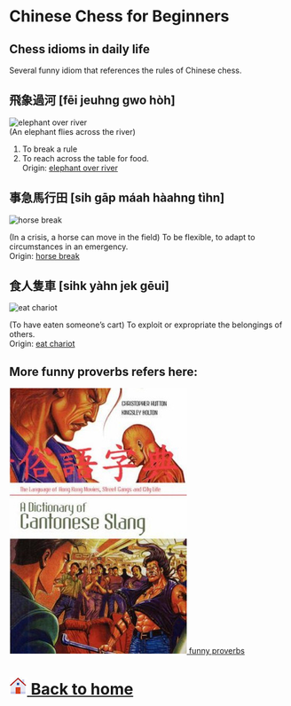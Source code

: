 # Chinese Chess for Beginners

Chess idioms in daily life
------
Several funny idiom that references the rules of Chinese chess.

飛象過河 [fēi jeuhng gwo hòh]
------
![elephant over river](http://sevenuc.com/images/cantonese-proverbs/cantoneseproverb8.jpg) <br>
(An elephant flies across the river)
1. To break a rule
2. To reach across the table for food. <br>
Origin: [elephant over river](http://sevenuc.com/en/proverbs.html#elephant) <br>


事急馬行田 [sih gāp máah hàahng tìhn]
-----
![horse break](http://sevenuc.com/images/cantonese-proverbs/cantoneseproverb40.jpg) <br>

(In a crisis, a horse can move in the field)
To be flexible, to adapt to circumstances in an emergency.<br>
Origin: [horse break](http://sevenuc.com/en/proverbs.html#horse) <br>

食人隻車 [sihk yàhn jek gēui]
------
![eat chariot](http://sevenuc.com/images/cantonese-proverbs/cantoneseproverb64.jpg) <br>

(To have eaten someone’s cart)
To exploit or expropriate the belongings of others. <br>
Origin: [eat chariot](http://sevenuc.com/en/proverbs.html#chariot) <br>

More funny proverbs refers here:
------
[![cantonese](images/cantonese.jpg) funny proverbs](http://sevenuc.com/en/proverbs.html) <br>

# [![home](images/home-icon.jpg) Back to home](README.md)
